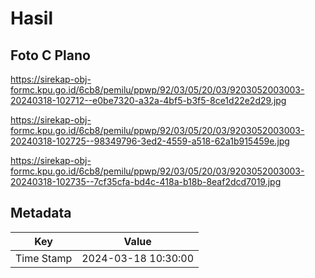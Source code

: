# Hasil

## Foto C Plano

https://sirekap-obj-formc.kpu.go.id/6cb8/pemilu/ppwp/92/03/05/20/03/9203052003003-20240318-102712--e0be7320-a32a-4bf5-b3f5-8ce1d22e2d29.jpg

https://sirekap-obj-formc.kpu.go.id/6cb8/pemilu/ppwp/92/03/05/20/03/9203052003003-20240318-102725--98349796-3ed2-4559-a518-62a1b915459e.jpg

https://sirekap-obj-formc.kpu.go.id/6cb8/pemilu/ppwp/92/03/05/20/03/9203052003003-20240318-102735--7cf35cfa-bd4c-418a-b18b-8eaf2dcd7019.jpg


## Metadata

| Key        | Value               |
| ---------- | ------------------- |
| Time Stamp | 2024-03-18 10:30:00 |



